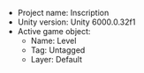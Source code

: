 <!-- UNITY CODE ASSIST INSTRUCTIONS START -->
- Project name: Inscription
- Unity version: Unity 6000.0.32f1
- Active game object:
  - Name: Level
  - Tag: Untagged
  - Layer: Default
<!-- UNITY CODE ASSIST INSTRUCTIONS END -->